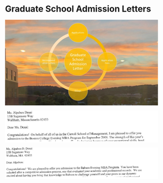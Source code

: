 # Graduate School Admission Letters

![image](GraduateSchoolAdmissionLetter.jpg)

![image](BostonCollegeAdmissionLetter.jpg)

![image](BabsonAdmissionLetter.jpg)

